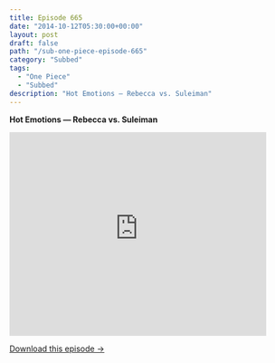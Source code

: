 ```yaml
---
title: Episode 665
date: "2014-10-12T05:30:00+00:00"
layout: post
draft: false
path: "/sub-one-piece-episode-665"
category: "Subbed"
tags:
  - "One Piece"
  - "Subbed"
description: "Hot Emotions — Rebecca vs. Suleiman"
---
```


**Hot Emotions — Rebecca vs. Suleiman**

<iframe width="640" height="360" src="https://www.rapidvideo.com/e/G6FRPG8L7E" frameborder="0" marginwidth=0 marginheight=0 scrolling=no allowfullscreen style="max-width:90%;"></iframe>

<a href="http://ouo.io/qs/eCodkFEQ?s=https://www.rapidvideo.com/d/G6FRPG8L7E" class="styled_a">Download this episode →</a>

